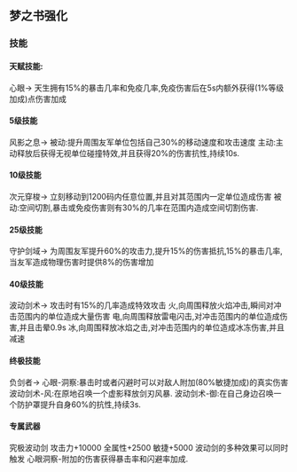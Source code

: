 ## 梦之书强化
### 技能

#### 天赋技能:
心眼->
天生拥有15%的暴击几率和免疫几率,免疫伤害后在5s内额外获得(1%等级加成)点伤害加成

#### 5级技能
风影之息->
被动:提升周围友军单位包括自己30%的移动速度和攻击速度
主动:主动释放后获得无视单位碰撞特效,并且获得20%的伤害抗性,持续10s.

#### 10级技能
次元穿梭->
立刻移动到1200码内任意位置,并且对其范围内一定单位造成伤害
被动:空间切割,暴击或免疫伤害则有30%的几率在范围内造成空间切割伤害.

#### 25级技能
守护剑域->
为周围友军提升60%的攻击力,提升15%的伤害抵抗,15%的暴击几率,当友军造成物理伤害时提供8%的伤害增加

#### 40级技能
波动剑术->
攻击时有15%的几率造成特效攻击
火,向周围释放火焰冲击,瞬间对冲击范围内的单位造成大量伤害
电,向周围释放雷电闪击,对冲击范围内的单位造成伤害,并且击晕0.9s
冰,向周围释放冰焰之击,对冲击范围内的单位造成冰冻伤害,并且减速

#### 终极技能
负剑者->
心眼-洞察:暴击时或者闪避时可以对敌人附加(80%敏捷加成)的真实伤害
波动剑术-风:在原地召唤一个虚影释放剑刃风暴.
波动剑术-御:在自己身边召唤一个防护罩提升自身60%的抗性,持续3s.

#### 专属武器
究极波动剑
攻击力+10000
全属性+2500
敏捷+5000
波动剑的多种效果可以同时触发
心眼洞察-附加的伤害获得暴击率和闪避率加成.